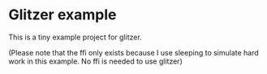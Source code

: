 # Glitzer example

This is a tiny example project for glitzer.

(Please note that the ffi only exists because I use sleeping to simulate hard
work in this example. No ffi is needed to use glitzer)
